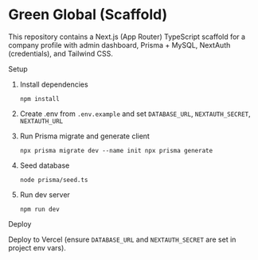 # Green Global (Scaffold)

This repository contains a Next.js (App Router) TypeScript scaffold for a company profile with admin dashboard, Prisma + MySQL, NextAuth (credentials), and Tailwind CSS.

Setup

1. Install dependencies

   `npm install`

2. Create .env from `.env.example` and set `DATABASE_URL`, `NEXTAUTH_SECRET`, `NEXTAUTH_URL`

3. Run Prisma migrate and generate client

    `npx prisma migrate dev --name init
   npx prisma generate`

4. Seed database

   `node prisma/seed.ts`

5. Run dev server

   `npm run dev`

Deploy

Deploy to Vercel (ensure `DATABASE_URL` and `NEXTAUTH_SECRET` are set in project env vars).
